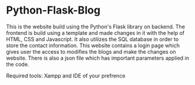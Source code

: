 # Python-Flask-Blog
This is the website build using the Python's Flask library on backend.
The frontend is build using a template and made changes in it with the help of HTML, CSS and Javascript.
It also utilizes the SQL database in order to store the contact information.
This website contains a login page which gives user the access to modifies the blogs and make the changes on website.
There is also a json file which has important parameters applied in the code.

Required tools: Xampp and IDE of your prefrence

